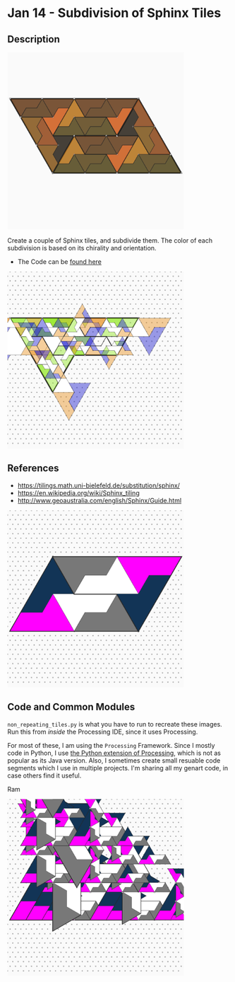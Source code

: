 # Jan 14 - Subdivision of Sphinx Tiles

## Description
<img src="images/keep0.png" width="400">  

Create a couple of Sphinx tiles, and subdivide them. The color of each subdivision is based on its chirality and orientation.

- The Code can be [found here](.)


<img src="images/keep1.png" width="400">  


## References

- https://tilings.math.uni-bielefeld.de/substitution/sphinx/
- https://en.wikipedia.org/wiki/Sphinx_tiling
- http://www.geoaustralia.com/english/Sphinx/Guide.html

<img src="images/keep3.png" width="400">  


## Code and Common Modules
`non_repeating_tiles.py` is what you have to run to recreate these images.
Run this from _inside_ the Processing IDE, since it uses Processing.

For most of these, I am using the `Processing` Framework. Since I mostly code in Python, I use [the Python extension of Processing](https://py.processing.org/reference/), which is not as popular as its Java version. Also, I sometimes create small resuable code segments which I use in multiple projects. I'm sharing all my genart code, in case others find it useful.

Ram

<img src="images/keep2.png" width="400">  

